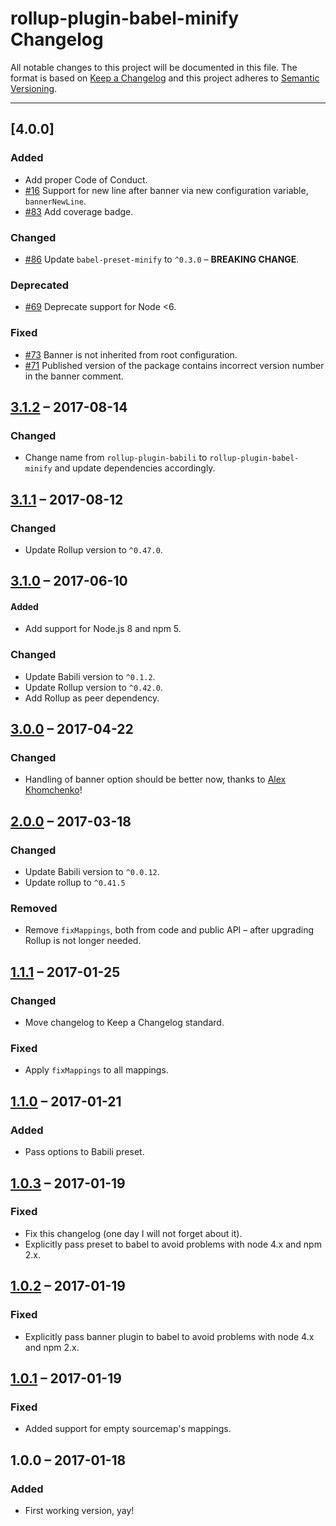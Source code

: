 # rollup-plugin-babel-minify Changelog

All notable changes to this project will be documented in this file.
The format is based on [Keep a Changelog](http://keepachangelog.com/)
and this project adheres to [Semantic Versioning](http://semver.org/).

---

## [4.0.0]
### Added
* Add proper Code of Conduct.
* [#16] Support for new line after banner via new configuration variable, `bannerNewLine`.
* [#83] Add coverage badge.

### Changed
* [#86] Update `babel-preset-minify` to `^0.3.0` – **BREAKING CHANGE**.

### Deprecated
* [#69] Deprecate support for Node <6.

### Fixed
* [#73] Banner is not inherited from root configuration.
* [#71] Published version of the package contains incorrect version number in the banner comment.

## [3.1.2] – 2017-08-14
### Changed
* Change name from `rollup-plugin-babili` to `rollup-plugin-babel-minify` and update dependencies accordingly.

## [3.1.1] – 2017-08-12
### Changed
* Update Rollup version to `^0.47.0`.

## [3.1.0] – 2017-06-10
#### Added
* Add support for Node.js 8 and npm 5.

### Changed
* Update Babili version to `^0.1.2`.
* Update Rollup version to `^0.42.0`.
* Add Rollup as peer dependency.

## [3.0.0] – 2017-04-22
### Changed
* Handling of banner option should be better now, thanks to [Alex Khomchenko](https://github.com/gagoman)!

## [2.0.0] – 2017-03-18
### Changed
* Update Babili version to `^0.0.12`.
* Update rollup to `^0.41.5`

### Removed
* Remove `fixMappings`, both from code and public API – after upgrading Rollup is not longer needed.

## [1.1.1] – 2017-01-25
### Changed
* Move changelog to Keep a Changelog standard.

### Fixed
* Apply `fixMappings` to all mappings.

## [1.1.0] – 2017-01-21
### Added
* Pass options to Babili preset.

## [1.0.3] – 2017-01-19
### Fixed
* Fix this changelog (one day I will not forget about it).
* Explicitly pass preset to babel to avoid problems with node 4.x and npm 2.x.

## [1.0.2] – 2017-01-19
### Fixed
* Explicitly pass banner plugin to babel to avoid problems with node 4.x and npm 2.x.

## [1.0.1] – 2017-01-19
### Fixed
* Added support for empty sourcemap's mappings.

## 1.0.0 – 2017-01-18
### Added
* First working version, yay!

[#16]: https://github.com/Comandeer/rollup-plugin-babel-minify/issues/16
[#69]: https://github.com/Comandeer/rollup-plugin-babel-minify/issues/69
[#71]: https://github.com/Comandeer/rollup-plugin-babel-minify/issues/71
[#73]: https://github.com/Comandeer/rollup-plugin-babel-minify/issues/73
[#83]: https://github.com/Comandeer/rollup-plugin-babel-minify/issues/83
[#86]: https://github.com/Comandeer/rollup-plugin-babel-minify/pull/86

[3.1.2]: https://github.com/Comandeer/rollup-plugin-babili/compare/v3.1.1...v3.1.2
[3.1.1]: https://github.com/Comandeer/rollup-plugin-babili/compare/v3.1.0...v3.1.1
[3.1.0]: https://github.com/Comandeer/rollup-plugin-babili/compare/v3.0.0...v3.1.0
[3.0.0]: https://github.com/Comandeer/rollup-plugin-babili/compare/v2.0.0...v3.0.0
[2.0.0]: https://github.com/Comandeer/rollup-plugin-babili/compare/v1.1.1...v2.0.0
[1.1.1]: https://github.com/Comandeer/rollup-plugin-babili/compare/v1.1.0...v1.1.1
[1.1.0]: https://github.com/Comandeer/rollup-plugin-babili/compare/v1.0.3...v1.1.0
[1.0.3]: https://github.com/Comandeer/rollup-plugin-babili/compare/v1.0.2...v1.0.3
[1.0.2]: https://github.com/Comandeer/rollup-plugin-babili/compare/v1.0.1...v1.0.2
[1.0.1]: https://github.com/Comandeer/rollup-plugin-babili/compare/v1.0.0...v1.0.1
